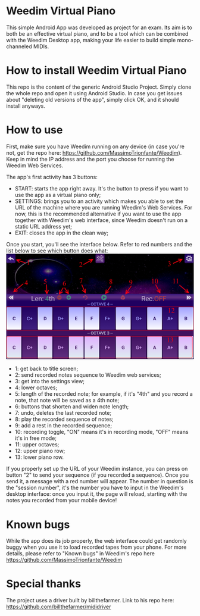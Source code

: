# Weedim Virtual Piano
This simple Android App was developed as project for an exam. Its aim is to both be an effective virtual piano, and to be a tool which can be combined with the Weedim Desktop app, making your life easier to build simple mono-channeled MIDIs.

# How to install Weedim Virtual Piano
This repo is the content of the generic Android Studio Project. Simply clone the whole repo and open it using Android Studio. In case you get issues about "deleting old versions of the app", simply click OK, and it should install anyways.

# How to use
First, make sure you have Weedim running on any device (in case you're not, get the repo here: https://github.com/MassimoTrionfante/Weedim). Keep in mind the IP address and the port you choose for running the Weedim Web Services.

The app's first activity has 3 buttons:
- START: starts the app right away. It's the button to press if you want to use the app as a virtual piano only;
- SETTINGS: brings you to an activity which makes you able to set the URL of the machine where you are running Weedim's Web Services. For now, this is the recommended alternative if you want to use the app together with Weedim's web interface, since Weedim doesn't run on a static URL address yet;
- EXIT: closes the app in the clean way;

Once you start, you'll see the interface below. Refer to red numbers and the list below to see which button does what:
![](https://github.com/MassimoTrionfante/Weedim_VirtualPiano/blob/master/img/preview1.png)
- 1: get back to title screen;
- 2: send recorded notes sequence to Weedim web services;
- 3: get into the settings view;
- 4: lower octaves;
- 5: length of the recorded note; for example, if it's "4th" and you record a note, that note will be saved as a 4th note;
- 6: buttons that shorten and widen note length;
- 7: undo, deletes the last recorded note;
- 8: play the recorded sequence of notes;
- 9: add a rest in the recorded sequence;
- 10: recording toggle, "ON" means it's in recording mode, "OFF" means it's in free mode;
- 11: upper octaves;
- 12: upper piano row;
- 13: lower piano row.

If you properly set up the URL of your Weedim instance, you can press on button "2" to send your sequence (if you recorded a sequence). Once you send it, a message with a red number will appear. The number in question is the "session number", it's the number you have to input in the Weedim's desktop interface: once you input it, the page will reload, starting with the notes you recorded from your mobile device!

# Known bugs
While the app does its job properly, the web interface could get randomly buggy when you use it to load recorded tapes from your phone. For more details, please refer to "Known bugs" in Weedim's repo here https://github.com/MassimoTrionfante/Weedim

# Special thanks
The project uses a driver built by billthefarmer. Link to his repo here: https://github.com/billthefarmer/mididriver
